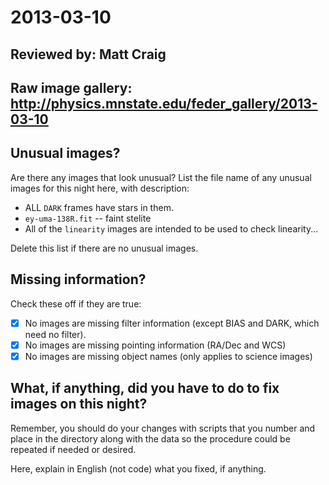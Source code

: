 # 2013-03-10

## Reviewed by:   Matt Craig 

## Raw image gallery: http://physics.mnstate.edu/feder_gallery/2013-03-10

## Unusual images?

Are there any images that look unusual? List the file name of any unusual images for this night here, with description:

+ ALL `DARK` frames have stars in them.
+ `ey-uma-138R.fit` -- faint stelite
+ All of the `linearity` images are intended to be used to check linearity...

Delete this list if there are no unusual images.

## Missing information?

Check these off if they are true:

- [x] No images are missing filter information (except BIAS and DARK, which need no filter).
- [x] No images are missing pointing information (RA/Dec and WCS)
- [x] No images are missing object names (only applies to science images)

## What, if anything, did you have to do to fix images on this night?

Remember, you should do your changes with scripts that you number and place in the
directory along with the data so the procedure could be repeated if needed or
desired.

Here, explain in English (not code) what you fixed, if anything.
